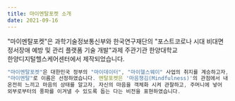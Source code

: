 ```yaml
---
title: 마이멘탈포켓 소개
date: 2021-09-16
---
```


"마이멘탈포켓"은 과학기술정보통신부와 한국연구재단의 "포스트코로나 시대 비대면 <br> 정서장애 예방 및 관리 플랫폼 기술 개발"과제 주관기관 한양대학교  <br> 한양디지털헬스케어센터에서 제작되었습니다.

```js
"마이멘탈포켓"은 대한민국 정부의 "마이데이터", "마이헬스웨이" 사업의 취지를 계승하고자,
"마이멘탈"로 이름은 선정하였습니다. 멘탈포켓은 '마음챙김(Mindfulness)'의 관점에서 내 마음을
온전히 느끼고 마음의 상태를 알고자, 자신의 마음을 객체화 시켜 관찰하고, 주머니에 넣어 
외부로부터의 풍파를 이겨낼 수 있도록 돕는 다는 비전을 표현하였습니다.
```


